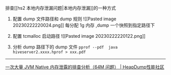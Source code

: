 
排查[[hs2 本地内存泄漏问题|本地内存泄漏]]的一种方式

1. 配置 dump 文件路径和 dump 规则
![[Pasted image 20230222220024.png]]
每分配 1g 内存 ,dump 一个快照到指定路径下

2. 配置 tcmalloc 启动路径
![[Pasted image 20230222220122.png]]


3. 分析 dump 路径下的 dump 文件
`pprof --pdf  java hiveserver2.xxxx.hprof > xxx.pdf`



---
[一次大量 JVM Native 内存泄露的排查分析（64M 问题） | HeapDump性能社区](https://heapdump.cn/article/3530243)


